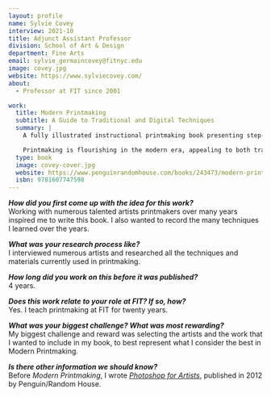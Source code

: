 ```yaml
---
layout: profile
name: Sylvie Covey
interview: 2021-10
title: Adjunct Assistant Professor
division: School of Art & Design
department: Fine Arts
email: sylvie_germaincovey@fitnyc.edu
image: covey.jpg
website: https://www.sylviecovey.com/
about:
  - Professor at FIT since 2001

work:
  title: Modern Printmaking
  subtitle: A Guide to Traditional and Digital Techniques
  summary: |
    A fully illustrated instructional printmaking book presenting step-by-step examples alongside representative works from thirty top contemporary printmaking artists.

    Printmaking is flourishing in the modern era, appealing to both traditional artists as well as those interested in graphic design and digital techniques. This all-in-one guide is both technical and inspirational, examining the history and contemporary processes of relief, intaglio, lithography, serigraphy, mixed media, digital transfers, and post-digital graphics. Featuring step-by-step examples alongside representative works and profiles of top printmaking artists, this colorful resource provides a truly fresh look at printmaking today, in all its forms.
  type: book
  image: covey-cover.jpg
  website: https://www.penguinrandomhouse.com/books/243473/modern-printmaking-by-sylvie-covey/
  isbn: 9781607747598
---
```

***How did you first come up with the idea for this work?***  
Working with numerous talented artists printmakers over many years inspired me to write this book. I also wanted to record the many techniques I learned over the years.

***What was your research process like?***  
I interviewed numerous artists and researched all the techniques and materials currently used in printmaking.

***How long did you work on this before it was published?***  
4 years.

***Does this work relate to your role at FIT? If so, how?***  
Yes. I teach printmaking at FIT for twenty years.

***What was your biggest challenge? What was most rewarding?***  
My biggest challenge and reward was selecting the artists and the work that I wanted to include in my book, to best represent what I consider the best in Modern Printmaking.

***Is there other information we should know?***  
Before *Modern Printmaking*, I wrote [*Photoshop for Artists*](https://www.penguinrandomhouse.com/books/212707/photoshop-for-artists-by-sylvie-covey/), published in 2012 by Penguin/Random House.
